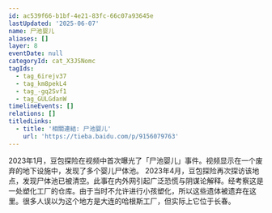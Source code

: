 ```yaml
---
id: ac539f66-b1bf-4e21-83fc-66c07a93645e
lastUpdated: '2025-06-07'
name: 尸池婴儿
aliases: []
layer: 8
eventDate: null
categoryId: cat_X3JSNomc
tagIds:
  - tag_6irejv37
  - tag_km8pekL4
  - tag_-gq2Svf1
  - tag_GULGdanW
timelineEvents: []
relations: []
titledLinks:
  - title: '相關連結: 尸池婴儿'
    url: 'https://tieba.baidu.com/p/9156079763'
---
```

2023年1月，豆包探险在视频中首次曝光了「尸池婴儿」事件。视频显示在一个废弃的地下设施中，发现了多个婴儿尸体池。 2023年4月，豆包探险再次探访该地点，发现尸体池已被清空。此事在内外网引起广泛恐慌与阴谋论解释。经考察这是一处塑化工厂的仓库。由于当时不允许进行小孩塑化，所以这些遗体被遗弃在这里。很多人误以为这个地方是大连的哈根斯工厂，但实际上它位于长春。
